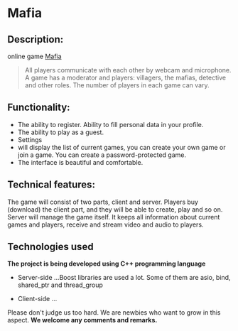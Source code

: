 # Mafia
## Description:

online game [Mafia](https://en.wikipedia.org/wiki/Mafia_(party_game))

> All players communicate with each other by webcam and microphone. A game has a moderator
> and players: villagers, the mafias, detective and other roles. The number of players in each game can vary.

## Functionality:

* The ability to register. Ability to fill personal data in your profile.
* The ability to play as a guest.
* Settings
* will display the list of current games, you can create your own game or join a game. You can create a password-protected game.
* The interface is beautiful and comfortable.

## Technical features:

The game will consist of two parts, client and server. Players buy (download)
the client part, and they will be able to create, play and so on. Server
will manage the game itself. It keeps all information about current games and players,
receive and stream video and audio to players.

## Technologies used

**The project is being developed using C++ programming language**

* Server-side
...Boost libraries are used a lot. Some of them are asio, bind, shared_ptr and thread_group

* Client-side
...

Please don't judge us too hard. We are newbies who want to grow in this aspect.
**We welcome any comments and remarks.**